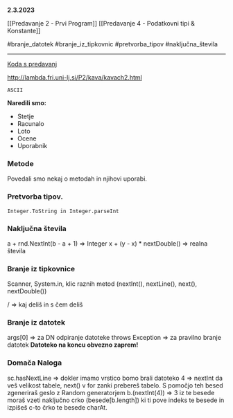 
**2.3.2023**

[[Predavanje 2 - Prvi Program]]
[[Predavanje 4 - Podatkovni tipi & Konstante]]

#branje_datotek #branje_iz_tipkovnic #pretvorba_tipov #naključna_števila

---

[Koda s predavanj](https://github.com/GameExplorer/P2-Java/tree/master/src/Predavanja/predavanje03)

http://lambda.fri.uni-lj.si/P2/kava/kavach2.html

```Zanimivosti:
ASCII 
```

**Naredili smo:**
- Stetje
- Racunalo
- Loto
- Ocene
- Uporabnik

### Metode

Povedali smo nekaj o metodah in njihovi uporabi.

### Pretvorba tipov.

	Integer.ToString in Integer.parseInt



### Naključna števila

a + rnd.NextInt(b - a + 1) => Integer
x + (y - x) * nextDouble() => realna števila

### Branje iz tipkovnice

Scanner, System.in, klic raznih metod (nextInt(), nextLine(), next(), nextDouble())

/ => kaj deliš in s čem deliš

### Branje iz datotek

args[0] => za DN odpiranje datoteke
throws Exception => za pravilno branje datotek
**Datoteko na koncu obvezno zaprem!**

### Domača Naloga
sc.hasNextLine => dokler imamo vrstico bomo brali datoteko 
4 => nextInt da veš velikost tabele, next() v for zanki prebereš tabelo. S pomočjo teh besed zgeneriraš geslo z Random generatorjem b.(nextInt(4)) => 3 iz te besede moraš vzeti naključno crko (besede[b.length]) ki ti pove indeks te besede in izpišeš c-to črko te besede charAt. 
